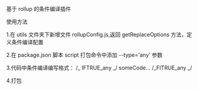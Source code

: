 基于 rollup 的条件编译插件

使用方法

1.在 utils 文件夹下新增文件 rollupConfig.js,返回 getReplaceOptions 方法，定义条件编译配置

2.在 package.json 脚本 script 打包命令中添加 --type='any' 参数

3.代码中条件编译编写格式：
/_ IFTRUE_any _/
someCode...
/_FITRUE_any _/

4.打包
